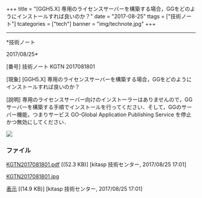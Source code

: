 ﻿+++
title = "[GGH5.X] 専用のライセンスサーバーを構築する場合，GGをどのようにインストールすれば良いのか？"
date = "2017-08-25"
ttags = ["技術ノート"]
tcategories = ["tech"]
banner = "img/technote.jpg"
+++

-----------------------------------------------------------------------------------------------------------------------------

*技術ノート

2017/08/25*


[番号]
技術ノート KGTN 2017081801

[現象]
[GGH5.X]
専用のライセンスサーバーを構築する場合，GGをどのようにインストールすれば良いのか？

[説明]
専用のライセンスサーバー向けのインストーラーはありませんので，GGサーバーを構築する手順でインストールを行ってください．そして，GGのサーバー機能，つまりサービス
GO-Global Application Publishing Service を停止かつ無効にしてください．

![](http://techreport.kitasp.net/attachments/download/3798/KGTN2017081801.jpg)


### ファイル

 
 


[KGTN2017081801.pdf](http://techreport.kitasp.net/attachments/download/3797/KGTN2017081801.pdf)
 [(52.3 KB)] [kitasp 技術センター, 2017/08/25
17:01]

[KGTN2017081801.jpg](http://techreport.kitasp.net/attachments/download/3798/KGTN2017081801.jpg)

[表示](http://techreport.kitasp.net/attachments/3798/KGTN2017081801.jpg "表示")
 [(14.9 KB)] [kitasp 技術センター, 2017/08/25
17:01]


 


 

